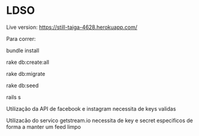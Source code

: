 # LDSO


Live version: https://still-taiga-4628.herokuapp.com/


Para correr:


bundle install

rake db:create:all

rake db:migrate

rake db:seed

rails s

Utilização da API de facebook e instagram necessita de keys validas


Utilizacão do servico getstream.io necessita de key e secret especificos de forma a manter um feed limpo
